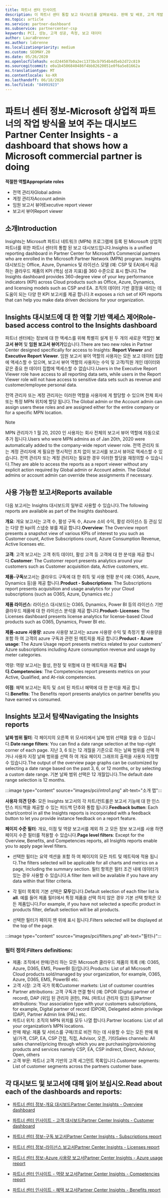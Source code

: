 ```yaml
---
title: 파트너 센터 인사이트
description: 이 파트너 센터 통합 보고 대시보드를 살펴보세요. 판매 및 배포, 고객 개발 등에 대 한 Kpi에서 수행 하는 방법을 확인 하세요.
ms.topic: article
ms.service: partner-dashboard
ms.subservice: partnercenter-csp
keywords: PCI, 성능, 고객 성공, 측정, 보고 데이터
author: LauraBrenner
ms.author: labrenne
ms.localizationpriority: medium
ms.custom: SEOMAY.20
ms.date: 05/26/2020
ms.openlocfilehash: ecd244507b0a2ec1373bcb7954b4d5eb2d72c819
ms.sourcegitcommit: e0a1b4506840486f4bb82620051e0f6a5e81662a
ms.translationtype: MT
ms.contentlocale: ko-KR
ms.lasthandoff: 06/18/2020
ms.locfileid: "84991923"
---
```

# <a name="partner-center-insights---a-dashboard-that-shows-how-a-microsoft-commercial-partner-is-doing"></a><span data-ttu-id="ca8ac-105">파트너 센터 정보-Microsoft 상업적 파트너의 작업 방식을 보여 주는 대시보드</span><span class="sxs-lookup"><span data-stu-id="ca8ac-105">Partner Center Insights - a dashboard that shows how a Microsoft commercial partner is doing</span></span>

<span data-ttu-id="ca8ac-106">**적절한 역할**</span><span class="sxs-lookup"><span data-stu-id="ca8ac-106">**Appropriate roles**</span></span>
- <span data-ttu-id="ca8ac-107">전역 관리자</span><span class="sxs-lookup"><span data-stu-id="ca8ac-107">Global admin</span></span>
- <span data-ttu-id="ca8ac-108">계정 관리자</span><span class="sxs-lookup"><span data-stu-id="ca8ac-108">Account admin</span></span>
- <span data-ttu-id="ca8ac-109">임원 보고서 뷰어</span><span class="sxs-lookup"><span data-stu-id="ca8ac-109">Executive report viewer</span></span>
- <span data-ttu-id="ca8ac-110">보고서 뷰어</span><span class="sxs-lookup"><span data-stu-id="ca8ac-110">Report viewer</span></span>

## <a name="introduction"></a><span data-ttu-id="ca8ac-111">소개</span><span class="sxs-lookup"><span data-stu-id="ca8ac-111">Introduction</span></span>

<span data-ttu-id="ca8ac-112">Insights는 Microsoft 파트너 네트워크 (MPN) 프로그램에 등록 된 Microsoft 상업적 파트너를 위한 파트너 센터의 통합 된 보고 대시보드입니다.</span><span class="sxs-lookup"><span data-stu-id="ca8ac-112">Insights is a unified reporting dashboard in Partner Center for Microsoft’s Commercial partners who are enrolled in the Microsoft Partner Network (MPN) program.</span></span> <span data-ttu-id="ca8ac-113">Insights 대시보드는 Office, Azure, Dynamics 및 라이선스 모델 (예: CSP 및 EA)에서 제공 하는 클라우드 제품의 KPI (핵심 성과 지표)를 360 수준으로 표시 합니다.</span><span class="sxs-lookup"><span data-stu-id="ca8ac-113">The Insights dashboard provides 360-degree view of your key performance indicators (KPI) across Cloud products such as Office, Azure, Dynamics, and licensing models such as CSP and EA.</span></span> <span data-ttu-id="ca8ac-114">조직의 데이터 기반 결정을 내리는 데 도움이 되는 다양 한 KPI 보고서를 제공 합니다.</span><span class="sxs-lookup"><span data-stu-id="ca8ac-114">It exposes a rich set of KPI reports that can help you make data driven decisions for your organization.</span></span> 

## <a name="role-based-access-control-to-the-insights-dashboard"></a><span data-ttu-id="ca8ac-115">Insights 대시보드에 대 한 역할 기반 액세스 제어</span><span class="sxs-lookup"><span data-stu-id="ca8ac-115">Role-based access control to the Insights dashboard</span></span>

<span data-ttu-id="ca8ac-116">파트너 센터에는 정보에 대 한 액세스를 위해 특별히 설계 된 두 개의 새로운 역할인 **보고서 뷰어** 및 **임원 보고서 뷰어가**있습니다.</span><span class="sxs-lookup"><span data-stu-id="ca8ac-116">There are two new roles in Partner Center designed specifically for access to Insights: **Report Viewer** and **Executive Report Viewer**.</span></span> <span data-ttu-id="ca8ac-117">임원 보고서 뷰어 역할의 사용자는 모든 보고 데이터 집합에 액세스할 수 있으며, 보고서 뷰어 역할의 사용자는 수익 및 고객/직원 개인 데이터와 같은 중요 한 데이터 집합에 액세스할 수 없습니다.</span><span class="sxs-lookup"><span data-stu-id="ca8ac-117">Users in the Executive Report Viewer role have access to all reporting data sets, while users in the Report Viewer role will not have access to sensitive data sets such as revenue and customer/employee personal data.</span></span> 

<span data-ttu-id="ca8ac-118">전역 관리자 또는 계정 관리자는 이러한 역할을 사용자에 게 할당할 수 있으며 전체 회사 또는 특정 MPN 위치에 할당 됩니다.</span><span class="sxs-lookup"><span data-stu-id="ca8ac-118">The Global admin or the Account admin can assign users these roles and are assigned either for the entire company or for a specific MPN location.</span></span>  

>[!Note] 
><span data-ttu-id="ca8ac-119">MPN 관리자가 1 월 20, 2020 인 사용자는 회사 전체의 보고서 뷰어 역할에 자동으로 추가 됩니다.</span><span class="sxs-lookup"><span data-stu-id="ca8ac-119">Users who were MPN admins as of Jan 20th, 2020 were automatically added to the company-wide report viewer role.</span></span> <span data-ttu-id="ca8ac-120">전역 관리자 또는 계정 관리자에 게 필요한 명시적인 조치 없이 보고서를 보고서 뷰어로 액세스할 수 있습니다. 전역 관리자 또는 계정 관리자는 필요한 경우 이러한 할당을 재정의할 수 있습니다.</span><span class="sxs-lookup"><span data-stu-id="ca8ac-120">They are able to access the reports as a report viewer without any explicit action required by Global admin or Account admin. The Global admins or account admin can override these assignments if necessary.</span></span> 

## <a name="reports-available"></a><span data-ttu-id="ca8ac-121">사용 가능한 보고서</span><span class="sxs-lookup"><span data-stu-id="ca8ac-121">Reports available</span></span>

<span data-ttu-id="ca8ac-122">다음 보고서는 Insights 대시보드의 일부로 사용할 수 있습니다.</span><span class="sxs-lookup"><span data-stu-id="ca8ac-122">The following reports are available as part of the Insights dashboard.</span></span>

<span data-ttu-id="ca8ac-123">**개요**: 개요 보고서는 고객 수, 활성 구독 수, Azure 소비 수익, 활성 라이선스 등 관심 있는 다양 한 kpi의 스냅숏 뷰를 제공 합니다.</span><span class="sxs-lookup"><span data-stu-id="ca8ac-123">**Overview**: The Overview report presents a snapshot view of various KPIs of interest to you such as Customer count, Active Subscriptions count, Azure Consumption Revenue, Active licenses etc.</span></span>

<span data-ttu-id="ca8ac-124">**고객**: 고객 보고서는 고객 취득 데이터, 활성 고객 등 고객에 대 한 분석을 제공 합니다.</span><span class="sxs-lookup"><span data-stu-id="ca8ac-124">**Customer**: The Customer report presents analytics around your customers such as Customer acquisition data, Active customers, etc.</span></span>

<span data-ttu-id="ca8ac-125">**제품-구독**보고서는 클라우드 구독에 대 한 취득 및 사용 현황 분석 (예: O365, Azure, Dynamics 등)을 제공 합니다.</span><span class="sxs-lookup"><span data-stu-id="ca8ac-125">**Product - Subscriptions**: The Subscriptions report presents acquisition and usage analytics for your Cloud subscriptions (such as O365, Azure, Dynamics etc.)</span></span>

<span data-ttu-id="ca8ac-126">**제품 라이선스**: 라이선스 대시보드는 O365, Dynamics, Power BI 등의 라이선스 기반 클라우드 제품에 대 한 라이선스 분석을 제공 합니다.</span><span class="sxs-lookup"><span data-stu-id="ca8ac-126">**Product- Licenses**: The Licenses dashboard presents license analytics for license-based Cloud products such as O365, Dynamics, Power BI etc.</span></span>

<span data-ttu-id="ca8ac-127">**제품-azure 사용량**: azure 사용량 보고서는 azure 사용량 수익 및 측정기 별 사용량을 포함 하 여 고객의 azure 구독과 관련 된 메트릭을 제공 합니다.</span><span class="sxs-lookup"><span data-stu-id="ca8ac-127">**Product - Azure usage**: The Azure Usage report presents metrics related to your customers’ Azure subscriptions including Azure consumption revenue and usage by meter categories.</span></span>

<span data-ttu-id="ca8ac-128">역량: 역량 보고서는 활성, 한정 및 위험에 대 한 메트릭을 제공 **합니다.**</span><span class="sxs-lookup"><span data-stu-id="ca8ac-128">**Competencies**: The Competencies report presents metrics on your Active, Qualified, and At-risk competencies.</span></span>

<span data-ttu-id="ca8ac-129">**이점**: 혜택 보고서는 획득 및 소비 된 파트너 혜택에 대 한 분석을 제공 합니다.</span><span class="sxs-lookup"><span data-stu-id="ca8ac-129">**Benefits**: The Benefits report presents analytics on partner benefits you have earned vs consumed.</span></span>

## <a name="navigating-the-insights-reports"></a><span data-ttu-id="ca8ac-130">Insights 보고서 탐색</span><span class="sxs-lookup"><span data-stu-id="ca8ac-130">Navigating the Insights reports</span></span>

<span data-ttu-id="ca8ac-131">**날짜 범위 필터**: 각 페이지의 오른쪽 위 모서리에서 날짜 범위 선택을 찾을 수 있습니다.</span><span class="sxs-lookup"><span data-stu-id="ca8ac-131">**Date range filters**: You can find a date range selection at the top-right corner of each page.</span></span> <span data-ttu-id="ca8ac-132">지난 3, 6 또는 12 개월을 기준으로 하는 날짜 범위를 선택 하거나 사용자 지정 날짜 범위를 선택 하 여 개요 페이지 그래프의 출력을 사용자 지정할 수 있습니다.</span><span class="sxs-lookup"><span data-stu-id="ca8ac-132">The output of the overview page graphs can be customized by selecting a date range based on the past 3, 6, or 12 months, or by selecting a custom date range.</span></span> <span data-ttu-id="ca8ac-133">기본 날짜 범위 선택은 12 개월입니다.</span><span class="sxs-lookup"><span data-stu-id="ca8ac-133">The default date range selection is 12 months.</span></span> 

:::image type="content" source="images/pci/intro1.png" alt-text="소개 맵":::

<span data-ttu-id="ca8ac-135">**사용자 의견 단추**: 모든 Insights 보고서의 각 차트/컨트롤은 보고서 기능에 대 한 인스턴스 피드백을 제공할 수 있는 피드백 단추와 통합 됩니다.</span><span class="sxs-lookup"><span data-stu-id="ca8ac-135">**Feedback button**: Each chart/control in all the Insights reports is incorporated with a feedback button to let you provide instance feedback on a report feature.</span></span> 

 
<span data-ttu-id="ca8ac-136">**페이지 수준 필터**: 개요, 이점 및 역량 보고서를 제외 하 고 모든 정보 보고서를 사용 하면 페이지 수준 필터를 적용할 수 있습니다.</span><span class="sxs-lookup"><span data-stu-id="ca8ac-136">**Page level filters**: Except for the Overview, Benefits, and Competencies reports, all Insights reports enable you to apply page level filters.</span></span> 

- <span data-ttu-id="ca8ac-137">선택한 필터는 요약 섹션을 포함 하 여 페이지의 모든 차트 및 메트릭에 적용 됩니다.</span><span class="sxs-lookup"><span data-stu-id="ca8ac-137">The filters selected will be applicable for all charts and metrics on a page, including the summary section.</span></span> <span data-ttu-id="ca8ac-138">필터 항목은 필터 조건 내에 데이터가 있는 경우 사용할 수 있습니다.</span><span class="sxs-lookup"><span data-stu-id="ca8ac-138">A filter item will be available if you have any data within that filter criteria.</span></span> 

- <span data-ttu-id="ca8ac-139">각 필터 목록의 기본 선택은 **모두**입니다.</span><span class="sxs-lookup"><span data-stu-id="ca8ac-139">Default selection of each filter list is **all**.</span></span> <span data-ttu-id="ca8ac-140">예를 들어 제품 필터에서 특정 제품을 선택 하지 않은 경우 기본 선택 항목은 모든 제품입니다.</span><span class="sxs-lookup"><span data-stu-id="ca8ac-140">For example, if you have not selected a specific product in products filter, default selection will be all products.</span></span>

- <span data-ttu-id="ca8ac-141">선택한 필터가 페이지 맨 위에 표시 됩니다.</span><span class="sxs-lookup"><span data-stu-id="ca8ac-141">Filters selected will be displayed at the top of the page.</span></span> 

:::image type="content" source="images/pci/filters.png" alt-text="필터나":::

### <a name="filters-definitions"></a><span data-ttu-id="ca8ac-143">필터 정의:</span><span class="sxs-lookup"><span data-stu-id="ca8ac-143">Filters definitions:</span></span>

- <span data-ttu-id="ca8ac-144">제품: 조직에서 판매/관리 하는 모든 Microsoft 클라우드 제품의 목록 (예: O365, Azure, D365, EMS, PowerBI 등)입니다.</span><span class="sxs-lookup"><span data-stu-id="ca8ac-144">Products: List of all Microsoft Cloud products sold/managed by your organization, for example,  O365, Azure, D365, EMS, PowerBI etc.</span></span>
- <span data-ttu-id="ca8ac-145">고객 시장: 고객 국가 목록</span><span class="sxs-lookup"><span data-stu-id="ca8ac-145">Customer markets: List of customer countries</span></span>
- <span data-ttu-id="ca8ac-146">Partner attributions: 고객 구독과 연결 형식 (예: DPOR (Digital partner of record), DAP (위임 된 관리자 권한), PAL (파트너 관리자 링크) 등)</span><span class="sxs-lookup"><span data-stu-id="ca8ac-146">Partner attributions: Your association type with your customers subscriptions, for example,  Digital partner of record (DPOR), Delegated admin privilege (DAP), Partner Admin link (PAL) etc.</span></span> 
- <span data-ttu-id="ca8ac-147">파트너 위치: 조직의 MPN 위치를 모두 나열 합니다.</span><span class="sxs-lookup"><span data-stu-id="ca8ac-147">Partner locations: List of all your organization’s MPN locations.</span></span>
- <span data-ttu-id="ca8ac-148">판매 채널: 제품 및 서비스를 구매/프로 비전 하는 데 사용할 수 있는 모든 판매 채널/가격, CSP, EA, CSP 간접, 직접, Advisor, 오픈, 기타</span><span class="sxs-lookup"><span data-stu-id="ca8ac-148">Sales channels: All sales channel/pricing through which you are purchasing/provisioning products and services namely CSP, EA, CSP indirect, Direct, Advisor, Open, others</span></span>
- <span data-ttu-id="ca8ac-149">고객 부문: 파트너 고객 기반의 고객 세그먼트 목록입니다.</span><span class="sxs-lookup"><span data-stu-id="ca8ac-149">Customer segments: List of customer segments across the partners customer base.</span></span>

## <a name="read-about-each-of-the-dashboards-and-reports"></a><span data-ttu-id="ca8ac-150">각 대시보드 및 보고서에 대해 읽어 보십시오.</span><span class="sxs-lookup"><span data-stu-id="ca8ac-150">Read about each of the dashboards and reports:</span></span>

- [<span data-ttu-id="ca8ac-151">파트너 센터 정보-개요 대시보드</span><span class="sxs-lookup"><span data-stu-id="ca8ac-151">Partner Center Insights - Overview dashboard</span></span>](pci-overview-report.md)

- [<span data-ttu-id="ca8ac-152">파트너 센터 인사이트 - 고객 대시보드</span><span class="sxs-lookup"><span data-stu-id="ca8ac-152">Partner Center Insights - Customer dashboard</span></span>](pci-customer-report.md)

- [<span data-ttu-id="ca8ac-153">파트너 센터 정보-구독 보고서</span><span class="sxs-lookup"><span data-stu-id="ca8ac-153">Partner Center Insights - Subscriptions report</span></span>](pci-product-subscriptions-report.md)

- [<span data-ttu-id="ca8ac-154">파트너 센터 정보-라이선스 보고서</span><span class="sxs-lookup"><span data-stu-id="ca8ac-154">Partner Center Insights - Licenses report</span></span>](pci-product-licenses-report.md)

- [<span data-ttu-id="ca8ac-155">파트너 센터 정보-Azure 사용량 보고서</span><span class="sxs-lookup"><span data-stu-id="ca8ac-155">Partner Center Insights - Azure usage report</span></span>](pci-azure-usage-report.md)

- [<span data-ttu-id="ca8ac-156">파트너 센터 인사이트 - 역량 보고서</span><span class="sxs-lookup"><span data-stu-id="ca8ac-156">Partner Center Insights - Competencies report</span></span>](pci-competencies-report.md)

- [<span data-ttu-id="ca8ac-157">파트너 센터 인사이트 - 혜택 보고서</span><span class="sxs-lookup"><span data-stu-id="ca8ac-157">Partner Center Insights - Benefits report</span></span>](pci-benefits-report.md)
